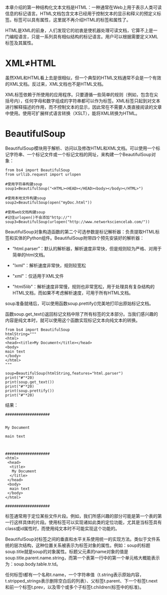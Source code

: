 本章介绍的第一种结构化文本文档是HTML：一种通常在Web上用于表示人类可读信息的标记语言。HTML文档包含文本已经用于控制文本的显示和释义的预定义标签。标签可以具有属性，这里就不再介绍HTML的标签和属性了。

HTML是XML的前身，人们发现它的初衷是使机器处理可读文档，它算不上是一门编程语言，只是一系列具有相似结构的标记语言。用户可以根据需要定义XML标签及其属性。

# XML≠HTML

虽然XML和HTML看上去是很相似，但一个典型的HTML文档通常不会是一个有效的XML文档。反过来，XML文档也不是HTML文档。

XML标签依赖于所使用的应用程序。只要遵循一些简单的规则（例如，包含在尖括号内），任何字母和数字组成的字符串都可以作为标签。XML标签只起到对文本进行解释描述的作用，而不控制文本的显示，因此常在不需要人类直接阅读的文章中使用。使用可扩展样式语言转换（XSLT），能将XML转换为HTML。

# BeautifulSoup

BeautifulSoup模块用于解析、访问以及修改HTML和XML文档。可以使用一个标记字符串、一个标记文件或一个标记文档的网址，来构建一个BeautifulSoup对象：

```
from bs4 import BeautifulSoup
from urllib.request import urlopen

#使用字符串构建soup
soup1=BeautifulSoup("<HTML><HEAD></HEAD><body></body></HTML>")

#使用本地文件构建soup
soup2=BeautifulSoup(open("myDoc.html"))

#使用web文档构建soup
#记住urlopen()不会添加"http://"!
soup3=BeautifulSoup(urlopen("http://www.networksciencelab.com/"))
```

BeautifulSoup对象构造函数的第二个可选参数是标记解析器：负责提取HTML标签和实体的Python组件。BeautifulSoup附带四个预先安装好的解析器：

* “html.parser”：默认的解析器，解析速度非常快，但是规则较为严格、对用于简单的html文档。
* "lxml"：解析速度非常快，规则较宽松
* "xml"：仅适用于XML文件

* "html5lib"：解析速度非常慢，规则也非常宽松，用于处理具有复杂结构的HTML文档，而如果不考虑解析速度，可用于所有HTML文档。

soup准备就绪后，可以使用函数soup.prettify\(\)完美地打印出原始标记文档。

函数soup.get\_text\(\)返回标记文档中除了所有标签的文本部分。当我们感兴趣的内容是纯文本时，就可以使用这个函数实现标记文本向纯文本的转换。

```
from bs4 import BeautifulSoup
htmlString="""
<html>
<head><title>My Document</title></head>
<body>
main text
</body>
</html>
"""

soup=BeautifulSoup(htmlString,features="html.parser")
print("#"*20)
print(soup.get_text())
print("#"*20)
print(soup.prettify())
print("#"*20)
```

结果：

```
####################


My Document

main text



####################
<html>
 <head>
  <title>
   My Document
  </title>
 </head>
 <body>
  main text
 </body>
</html>

####################
```

标签通常用于定位某些文件片段。例如，我们所感兴趣的部分可能是第一个表的第一行这样具体的片段。使用标签可以实现诸如此类的定位功能，尤其是当标签具有class或id属性时，而使用纯文本时不可能实现这个功能的。

BeautifulSoup对标签之间的垂直和水平关系使用统一的实现方法。类似于文件系统的层次结构，这种位置关系被表示为标签对象的属性。例如：soup的标题soup.title就是soup的对象属性。标题父元素的name对象的值是soup.title.parent.name.string，而第一个表第一行中的第一个单元格大概能表示为：soup.body.table.tr.td。

任何标签t都有一个名称t.name，一个字符串值（t.string表示原始内容，t.stripped\_strings表示删除空白后的列表）、父标签t.parent、下一个标签t.next和前一个标签t.prev，以及零个或多个子标签t.children\(标签中的标准\)。



